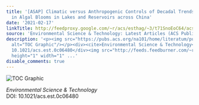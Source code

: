 ```yaml
---
title: '[ASAP] Climatic versus Anthropogenic Controls of Decadal Trends (1983–2017)
  in Algal Blooms in Lakes and Reservoirs across China'
date: '2021-02-17'
linkTitle: http://feedproxy.google.com/~r/acs/esthag/~3/t71SnoEoC64/acs.est.0c06480
source: 'Environmental Science & Technology: Latest Articles (ACS Publications)'
description: '<p><img src="https://pubs.acs.org/na101/home/literatum/publisher/achs/journals/content/esthag/0/esthag.ahead-of-print/acs.est.0c06480/20210217/images/medium/es0c06480_0008.gif"
  alt="TOC Graphic"/></p><div><cite>Environmental Science & Technology</cite></div><div>DOI:
  10.1021/acs.est.0c06480</div><img src="http://feeds.feedburner.com/~r/acs/esthag/~4/t71SnoEoC64"
  height="1" width="1" ...'
disable_comments: true
---
```

<p><img src="https://pubs.acs.org/na101/home/literatum/publisher/achs/journals/content/esthag/0/esthag.ahead-of-print/acs.est.0c06480/20210217/images/medium/es0c06480_0008.gif" alt="TOC Graphic"/></p><div><cite>Environmental Science & Technology</cite></div><div>DOI: 10.1021/acs.est.0c06480</div><img src="http://feeds.feedburner.com/~r/acs/esthag/~4/t71SnoEoC64" height="1" width="1" ...